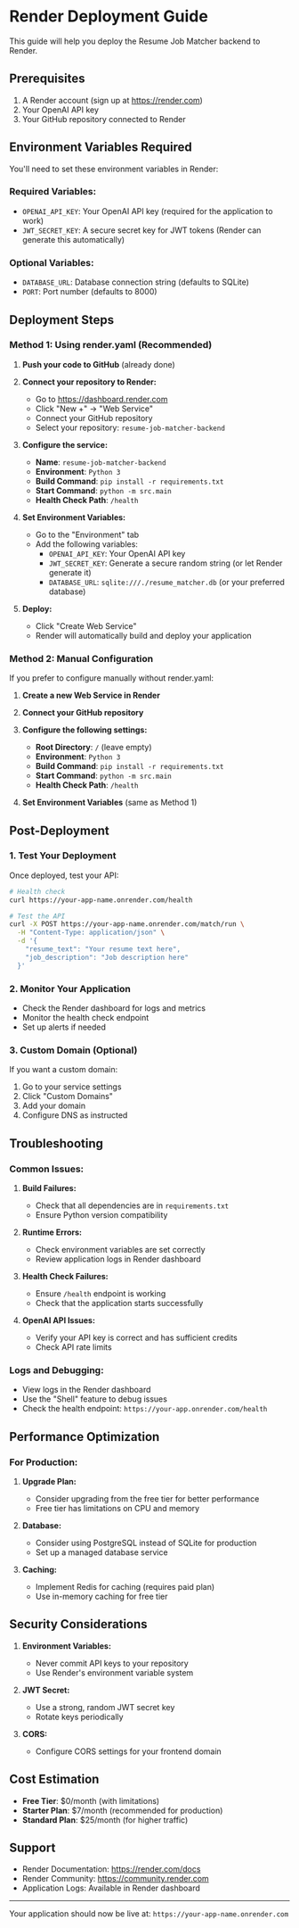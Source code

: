 # Render Deployment Guide

This guide will help you deploy the Resume Job Matcher backend to Render.

## Prerequisites

1. A Render account (sign up at https://render.com)
2. Your OpenAI API key
3. Your GitHub repository connected to Render

## Environment Variables Required

You'll need to set these environment variables in Render:

### Required Variables:
- `OPENAI_API_KEY`: Your OpenAI API key (required for the application to work)
- `JWT_SECRET_KEY`: A secure secret key for JWT tokens (Render can generate this automatically)

### Optional Variables:
- `DATABASE_URL`: Database connection string (defaults to SQLite)
- `PORT`: Port number (defaults to 8000)

## Deployment Steps

### Method 1: Using render.yaml (Recommended)

1. **Push your code to GitHub** (already done)
2. **Connect your repository to Render:**
   - Go to https://dashboard.render.com
   - Click "New +" → "Web Service"
   - Connect your GitHub repository
   - Select your repository: `resume-job-matcher-backend`

3. **Configure the service:**
   - **Name**: `resume-job-matcher-backend`
   - **Environment**: `Python 3`
   - **Build Command**: `pip install -r requirements.txt`
   - **Start Command**: `python -m src.main`
   - **Health Check Path**: `/health`

4. **Set Environment Variables:**
   - Go to the "Environment" tab
   - Add the following variables:
     - `OPENAI_API_KEY`: Your OpenAI API key
     - `JWT_SECRET_KEY`: Generate a secure random string (or let Render generate it)
     - `DATABASE_URL`: `sqlite:///./resume_matcher.db` (or your preferred database)

5. **Deploy:**
   - Click "Create Web Service"
   - Render will automatically build and deploy your application

### Method 2: Manual Configuration

If you prefer to configure manually without render.yaml:

1. **Create a new Web Service in Render**
2. **Connect your GitHub repository**
3. **Configure the following settings:**
   - **Root Directory**: `/` (leave empty)
   - **Environment**: `Python 3`
   - **Build Command**: `pip install -r requirements.txt`
   - **Start Command**: `python -m src.main`
   - **Health Check Path**: `/health`

4. **Set Environment Variables** (same as Method 1)

## Post-Deployment

### 1. Test Your Deployment

Once deployed, test your API:

```bash
# Health check
curl https://your-app-name.onrender.com/health

# Test the API
curl -X POST https://your-app-name.onrender.com/match/run \
  -H "Content-Type: application/json" \
  -d '{
    "resume_text": "Your resume text here",
    "job_description": "Job description here"
  }'
```

### 2. Monitor Your Application

- Check the Render dashboard for logs and metrics
- Monitor the health check endpoint
- Set up alerts if needed

### 3. Custom Domain (Optional)

If you want a custom domain:
1. Go to your service settings
2. Click "Custom Domains"
3. Add your domain
4. Configure DNS as instructed

## Troubleshooting

### Common Issues:

1. **Build Failures:**
   - Check that all dependencies are in `requirements.txt`
   - Ensure Python version compatibility

2. **Runtime Errors:**
   - Check environment variables are set correctly
   - Review application logs in Render dashboard

3. **Health Check Failures:**
   - Ensure `/health` endpoint is working
   - Check that the application starts successfully

4. **OpenAI API Issues:**
   - Verify your API key is correct and has sufficient credits
   - Check API rate limits

### Logs and Debugging:

- View logs in the Render dashboard
- Use the "Shell" feature to debug issues
- Check the health endpoint: `https://your-app.onrender.com/health`

## Performance Optimization

### For Production:

1. **Upgrade Plan:**
   - Consider upgrading from the free tier for better performance
   - Free tier has limitations on CPU and memory

2. **Database:**
   - Consider using PostgreSQL instead of SQLite for production
   - Set up a managed database service

3. **Caching:**
   - Implement Redis for caching (requires paid plan)
   - Use in-memory caching for free tier

## Security Considerations

1. **Environment Variables:**
   - Never commit API keys to your repository
   - Use Render's environment variable system

2. **JWT Secret:**
   - Use a strong, random JWT secret key
   - Rotate keys periodically

3. **CORS:**
   - Configure CORS settings for your frontend domain

## Cost Estimation

- **Free Tier**: $0/month (with limitations)
- **Starter Plan**: $7/month (recommended for production)
- **Standard Plan**: $25/month (for higher traffic)

## Support

- Render Documentation: https://render.com/docs
- Render Community: https://community.render.com
- Application Logs: Available in Render dashboard

---

Your application should now be live at: `https://your-app-name.onrender.com`
